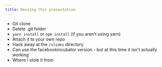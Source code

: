 ```yaml
---
title: Reusing this presentation
---
```


- Git clone
- Delete .git folder
- `yarn install` or `npm install` (if you aren't using yarn)
- Attach it to your own repo
- Hack away at the `/slides` directory
- Can use the facebookincubator version - but at this time it isn't actually working
- Where I stole it from
